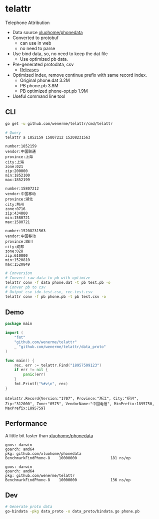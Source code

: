 # telattr
Telephone Attribution

* Data source [xluohome/phonedata](https://github.com/xluohome/phonedata)
* Converted to protobuf
    * can use in web
    * no need to parse
* Use bind data, so, no need to keep the dat file
    * Use optimized pb data.
* Pre-generated protodata, csv
    * [Releases](https://github.com/wenerme/telattr/releases)
* Optimized index, remove continue prefix with same record index.
    * Original phone.dat 3.2M
    * PB phone.pb 3.8M
    * PB optimized phone-opt.pb 1.9M
* Useful command line tool

## CLI
```bash
go get -u github.com/wenerme/telattr/cmd/telattr
```

```bash
# Query
telattr a 1852159 15807212 15208231563
```
 
```
number:1852159
vendor:中国联通
province:上海
city:上海
zone:021
zip:200000
min:1852100
max:1852199

number:15807212
vendor:中国移动
province:湖北
city:荆州
zone:0716
zip:434000
min:1580721
max:1580721

number:15208231563
vendor:中国移动
province:四川
city:成都
zone:028
zip:610000
min:1520810
max:1520849
```

```bash
# Conversion
# Convert raw data to pb with optimize
telattr conv -f data phone.dat -t pb test.pb -o
# Conver pb to csv
# Output csv idx-test.csv, rec-test.csv
telattr conv -f pb phone.pb -t pb test.csv -o
```

## Demo

```go
package main

import (
	"fmt"
	"github.com/wenerme/telattr"
	_ "github.com/wenerme/telattr/data_proto"
)

func main() {
	rec, err := telattr.Find("18957509123")
	if err != nil {
		panic(err)
	}
	fmt.Printf("%#v\n", rec)
}
```

```
&telattr.Record{Version:"1707", Province:"浙江", City:"绍兴", Zip:"312000", Zone:"0575", VendorName:"中国电信", MinPrefix:1895750, MaxPrefix:1895759}
```


## Performance

A little bit faster than [xluohome/phonedata](https://github.com/xluohome/phonedata)

```
goos: darwin
goarch: amd64
pkg: github.com/xluohome/phonedata
BenchmarkFindPhone-8    10000000               181 ns/op

goos: darwin
goarch: amd64
pkg: github.com/wenerme/telattr
BenchmarkFindPhone-8    10000000               136 ns/op
```

## Dev
```bash
# Generate proto data
go-bindata -pkg data_proto -o data_proto/bindata.go phone.pb
```